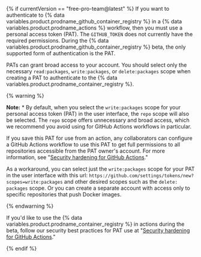 {% if currentVersion == "free-pro-team@latest" %}
If you want to authenticate to {% data variables.product.prodname_github_container_registry %} in a {% data variables.product.prodname_actions %} workflow, then you must use a personal access token (PAT). The `GITHUB_TOKEN` does not currently have the required permissions. During the {% data variables.product.prodname_github_container_registry %} beta, the only supported form of authentication is the PAT.

PATs can grant broad access to your account. You should select only the necessary `read:packages`, `write:packages`, or `delete:packages` scope when creating a PAT to authenticate to the {% data variables.product.prodname_container_registry %}.

{% warning %}

**Note:** * By default, when you select the `write:packages` scope for your personal access token (PAT) in the user interface, the `repo` scope will also be selected. The `repo` scope offers unnecessary and broad access, which we recommend you avoid using for GitHub Actions workflows in particular. 
 
If you save this PAT for use from an action, any collaborators can configure a GitHub Actions workflow to use this PAT to get full permissions to all repositories accessible from the PAT owner's account. For more information, see "[Security hardening for GitHub Actions](/actions/getting-started-with-github-actions/security-hardening-for-github-actions#considering-cross-repository-access)." 

As a workaround, you can select just the `write:packages` scope for your PAT in the user interface with this url: `https://github.com/settings/tokens/new?scopes=write:packages` and other desired scopes such as the `delete: packages` scope. Or you can create a separate account with access only to specific repositories that push Docker images.

{% endwarning %}

If you'd like to use the {% data variables.product.prodname_container_registry %} in actions during the beta, follow our security best practices for PAT use at "[Security hardening for GitHub Actions](/actions/getting-started-with-github-actions/security-hardening-for-github-actions#considering-cross-repository-access)."

{% endif %}
